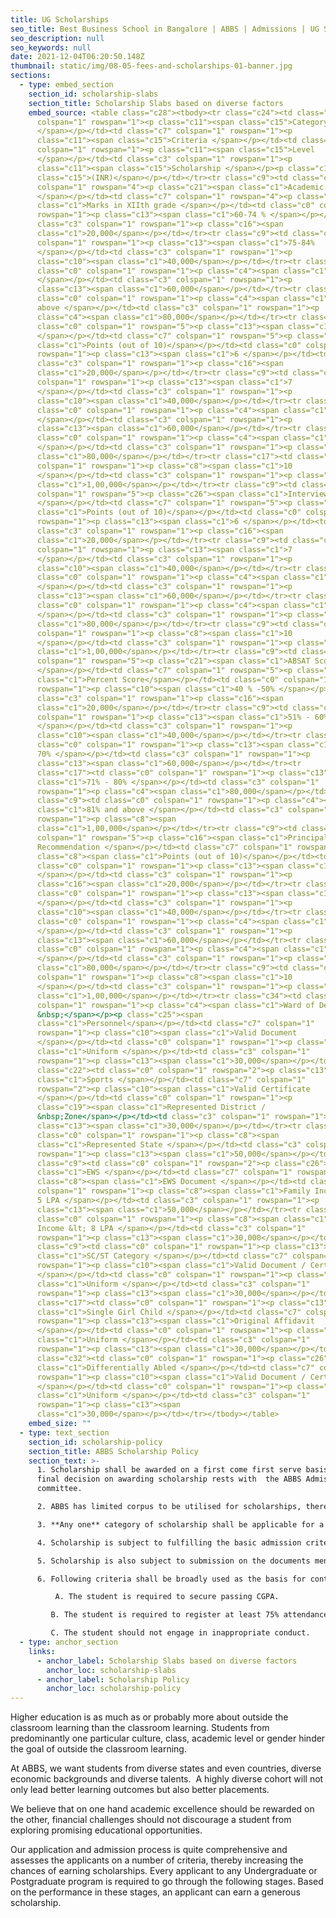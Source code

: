 ```yaml
---
title: UG Scholarships
seo_title: Best Business School in Bangalore | ABBS | Admissions | UG Scholarships
seo_description: null
seo_keywords: null
date: 2021-12-04T06:20:50.148Z
thumbnail: static/img/08-05-fees-and-scholarships-01-banner.jpg
sections:
  - type: embed_section
    section_id: scholarship-slabs
    section_title: Scholarship Slabs based on diverse factors
    embed_source: <table class="c28"><tbody><tr class="c24"><td class="c0"
      colspan="1" rowspan="1"><p class="c11"><span class="c15">Category
      </span></p></td><td class="c7" colspan="1" rowspan="1"><p
      class="c11"><span class="c15">Criteria </span></p></td><td class="c0"
      colspan="1" rowspan="1"><p class="c11"><span class="c15">Level
      </span></p></td><td class="c3" colspan="1" rowspan="1"><p
      class="c11"><span class="c15">Scholarship </span></p><p class="c18"><span
      class="c15">(INR)</span></p></td></tr><tr class="c9"><td class="c0"
      colspan="1" rowspan="4"><p class="c21"><span class="c1">Academic Merit
      </span></p></td><td class="c7" colspan="1" rowspan="4"><p class="c8"><span
      class="c1">Marks in XIIth grade </span></p></td><td class="c0" colspan="1"
      rowspan="1"><p class="c13"><span class="c1">60-74 % </span></p></td><td
      class="c3" colspan="1" rowspan="1"><p class="c16"><span
      class="c1">20,000</span></p></td></tr><tr class="c9"><td class="c0"
      colspan="1" rowspan="1"><p class="c13"><span class="c1">75-84%
      </span></p></td><td class="c3" colspan="1" rowspan="1"><p
      class="c10"><span class="c1">40,000</span></p></td></tr><tr class="c9"><td
      class="c0" colspan="1" rowspan="1"><p class="c4"><span class="c1">85-95 %
      </span></p></td><td class="c3" colspan="1" rowspan="1"><p
      class="c13"><span class="c1">60,000</span></p></td></tr><tr class="c9"><td
      class="c0" colspan="1" rowspan="1"><p class="c4"><span class="c1">96% and
      above </span></p></td><td class="c3" colspan="1" rowspan="1"><p
      class="c4"><span class="c1">80,000</span></p></td></tr><tr class="c9"><td
      class="c0" colspan="1" rowspan="5"><p class="c13"><span class="c1">SOP
      </span></p></td><td class="c7" colspan="1" rowspan="5"><p class="c8"><span
      class="c1">Points (out of 10)</span></p></td><td class="c0" colspan="1"
      rowspan="1"><p class="c13"><span class="c1">6 </span></p></td><td
      class="c3" colspan="1" rowspan="1"><p class="c16"><span
      class="c1">20,000</span></p></td></tr><tr class="c9"><td class="c0"
      colspan="1" rowspan="1"><p class="c13"><span class="c1">7
      </span></p></td><td class="c3" colspan="1" rowspan="1"><p
      class="c10"><span class="c1">40,000</span></p></td></tr><tr class="c9"><td
      class="c0" colspan="1" rowspan="1"><p class="c4"><span class="c1">8
      </span></p></td><td class="c3" colspan="1" rowspan="1"><p
      class="c13"><span class="c1">60,000</span></p></td></tr><tr class="c9"><td
      class="c0" colspan="1" rowspan="1"><p class="c4"><span class="c1">9
      </span></p></td><td class="c3" colspan="1" rowspan="1"><p class="c4"><span
      class="c1">80,000</span></p></td></tr><tr class="c17"><td class="c0"
      colspan="1" rowspan="1"><p class="c8"><span class="c1">10
      </span></p></td><td class="c3" colspan="1" rowspan="1"><p class="c8"><span
      class="c1">1,00,000</span></p></td></tr><tr class="c9"><td class="c0"
      colspan="1" rowspan="5"><p class="c26"><span class="c1">Interview Score
      </span></p></td><td class="c7" colspan="1" rowspan="5"><p class="c8"><span
      class="c1">Points (out of 10)</span></p></td><td class="c0" colspan="1"
      rowspan="1"><p class="c13"><span class="c1">6 </span></p></td><td
      class="c3" colspan="1" rowspan="1"><p class="c16"><span
      class="c1">20,000</span></p></td></tr><tr class="c9"><td class="c0"
      colspan="1" rowspan="1"><p class="c13"><span class="c1">7
      </span></p></td><td class="c3" colspan="1" rowspan="1"><p
      class="c10"><span class="c1">40,000</span></p></td></tr><tr class="c9"><td
      class="c0" colspan="1" rowspan="1"><p class="c4"><span class="c1">8
      </span></p></td><td class="c3" colspan="1" rowspan="1"><p
      class="c13"><span class="c1">60,000</span></p></td></tr><tr class="c9"><td
      class="c0" colspan="1" rowspan="1"><p class="c4"><span class="c1">9
      </span></p></td><td class="c3" colspan="1" rowspan="1"><p class="c4"><span
      class="c1">80,000</span></p></td></tr><tr class="c9"><td class="c0"
      colspan="1" rowspan="1"><p class="c8"><span class="c1">10
      </span></p></td><td class="c3" colspan="1" rowspan="1"><p class="c8"><span
      class="c1">1,00,000</span></p></td></tr><tr class="c9"><td class="c0"
      colspan="1" rowspan="5"><p class="c21"><span class="c1">ABSAT Score
      </span></p></td><td class="c7" colspan="1" rowspan="5"><p class="c8"><span
      class="c1">Percent Score</span></p></td><td class="c0" colspan="1"
      rowspan="1"><p class="c10"><span class="c1">40 % -50% </span></p></td><td
      class="c3" colspan="1" rowspan="1"><p class="c16"><span
      class="c1">20,000</span></p></td></tr><tr class="c9"><td class="c0"
      colspan="1" rowspan="1"><p class="c13"><span class="c1">51% - 60%
      </span></p></td><td class="c3" colspan="1" rowspan="1"><p
      class="c10"><span class="c1">40,000</span></p></td></tr><tr class="c9"><td
      class="c0" colspan="1" rowspan="1"><p class="c13"><span class="c1">61% -
      70% </span></p></td><td class="c3" colspan="1" rowspan="1"><p
      class="c13"><span class="c1">60,000</span></p></td></tr><tr
      class="c17"><td class="c0" colspan="1" rowspan="1"><p class="c13"><span
      class="c1">71% - 80% </span></p></td><td class="c3" colspan="1"
      rowspan="1"><p class="c4"><span class="c1">80,000</span></p></td></tr><tr
      class="c9"><td class="c0" colspan="1" rowspan="1"><p class="c4"><span
      class="c1">81% and above </span></p></td><td class="c3" colspan="1"
      rowspan="1"><p class="c8"><span
      class="c1">1,00,000</span></p></td></tr><tr class="c9"><td class="c0"
      colspan="1" rowspan="5"><p class="c16"><span class="c1">Principal's
      Recommendation </span></p></td><td class="c7" colspan="1" rowspan="5"><p
      class="c8"><span class="c1">Points (out of 10)</span></p></td><td
      class="c0" colspan="1" rowspan="1"><p class="c13"><span class="c1">6
      </span></p></td><td class="c3" colspan="1" rowspan="1"><p
      class="c16"><span class="c1">20,000</span></p></td></tr><tr class="c9"><td
      class="c0" colspan="1" rowspan="1"><p class="c13"><span class="c1">7
      </span></p></td><td class="c3" colspan="1" rowspan="1"><p
      class="c10"><span class="c1">40,000</span></p></td></tr><tr class="c9"><td
      class="c0" colspan="1" rowspan="1"><p class="c4"><span class="c1">8
      </span></p></td><td class="c3" colspan="1" rowspan="1"><p
      class="c13"><span class="c1">60,000</span></p></td></tr><tr class="c9"><td
      class="c0" colspan="1" rowspan="1"><p class="c4"><span class="c1">9
      </span></p></td><td class="c3" colspan="1" rowspan="1"><p class="c4"><span
      class="c1">80,000</span></p></td></tr><tr class="c9"><td class="c0"
      colspan="1" rowspan="1"><p class="c8"><span class="c1">10
      </span></p></td><td class="c3" colspan="1" rowspan="1"><p class="c8"><span
      class="c1">1,00,000</span></p></td></tr><tr class="c34"><td class="c0"
      colspan="1" rowspan="1"><p class="c4"><span class="c1">Ward of Defence
      &nbsp;</span></p><p class="c25"><span
      class="c1">Personnel</span></p></td><td class="c7" colspan="1"
      rowspan="1"><p class="c10"><span class="c1">Valid Document
      </span></p></td><td class="c0" colspan="1" rowspan="1"><p class="c2"><span
      class="c1">Uniform </span></p></td><td class="c3" colspan="1"
      rowspan="1"><p class="c13"><span class="c1">30,000</span></p></td></tr><tr
      class="c22"><td class="c0" colspan="1" rowspan="2"><p class="c13"><span
      class="c1">Sports </span></p></td><td class="c7" colspan="1"
      rowspan="2"><p class="c10"><span class="c1">Valid Certificate
      </span></p></td><td class="c0" colspan="1" rowspan="1"><p
      class="c19"><span class="c1">Represented District /
      &nbsp;Zone</span></p></td><td class="c3" colspan="1" rowspan="1"><p
      class="c13"><span class="c1">30,000</span></p></td></tr><tr class="c9"><td
      class="c0" colspan="1" rowspan="1"><p class="c8"><span
      class="c1">Represented State </span></p></td><td class="c3" colspan="1"
      rowspan="1"><p class="c13"><span class="c1">50,000</span></p></td></tr><tr
      class="c9"><td class="c0" colspan="1" rowspan="2"><p class="c26"><span
      class="c1">EWS </span></p></td><td class="c7" colspan="1" rowspan="2"><p
      class="c8"><span class="c1">EWS Document </span></p></td><td class="c0"
      colspan="1" rowspan="1"><p class="c8"><span class="c1">Family Income &lt;
      5 LPA </span></p></td><td class="c3" colspan="1" rowspan="1"><p
      class="c13"><span class="c1">50,000</span></p></td></tr><tr class="c9"><td
      class="c0" colspan="1" rowspan="1"><p class="c8"><span class="c1">Family
      Income &lt; 8 LPA </span></p></td><td class="c3" colspan="1"
      rowspan="1"><p class="c13"><span class="c1">30,000</span></p></td></tr><tr
      class="c9"><td class="c0" colspan="1" rowspan="1"><p class="c13"><span
      class="c1">SC/ST Category </span></p></td><td class="c7" colspan="1"
      rowspan="1"><p class="c10"><span class="c1">Valid Document / Certificate
      </span></p></td><td class="c0" colspan="1" rowspan="1"><p class="c2"><span
      class="c1">Uniform </span></p></td><td class="c3" colspan="1"
      rowspan="1"><p class="c13"><span class="c1">30,000</span></p></td></tr><tr
      class="c17"><td class="c0" colspan="1" rowspan="1"><p class="c13"><span
      class="c1">Single Girl Child </span></p></td><td class="c7" colspan="1"
      rowspan="1"><p class="c13"><span class="c1">Original Affidavit
      </span></p></td><td class="c0" colspan="1" rowspan="1"><p class="c2"><span
      class="c1">Uniform </span></p></td><td class="c3" colspan="1"
      rowspan="1"><p class="c13"><span class="c1">30,000</span></p></td></tr><tr
      class="c32"><td class="c0" colspan="1" rowspan="1"><p class="c26"><span
      class="c1">Differentially Abled </span></p></td><td class="c7" colspan="1"
      rowspan="1"><p class="c10"><span class="c1">Valid Document / Certificate
      </span></p></td><td class="c0" colspan="1" rowspan="1"><p class="c2"><span
      class="c1">Uniform </span></p></td><td class="c3" colspan="1"
      rowspan="1"><p class="c13"><span
      class="c1">30,000</span></p></td></tr></tbody></table>
    embed_size: ""
  - type: text_section
    section_id: scholarship-policy
    section_title: ABBS Scholarship Policy
    section_text: >-
      1. Scholarship shall be awarded on a first come first serve basis. The
      final decision on awarding scholarship rests with  the ABBS Admissions
      committee.

      2. ABBS has limited corpus to be utilised for scholarships, therefore fulfilling the above criteria does not guarantee that  student shall be awarded the scholarship.  

      3. **Any one** category of scholarship shall be applicable for a given student.  

      4. Scholarship is subject to fulfilling the basic admission criteria mentioned in Annexure II of ABBS Admission letter.  

      5. Scholarship is also subject to submission on the documents mentioned in Annexure III of ABBS Admission Letter.  

      6. Following criteria shall be broadly used as the basis for continuation of scholarship beyond Year. 

          A. The student is required to secure passing CGPA.

         B. The student is required to register at least 75% attendance.  

         C. The student should not engage in inappropriate conduct.
  - type: anchor_section
    links:
      - anchor_label: Scholarship Slabs based on diverse factors
        anchor_loc: scholarship-slabs
      - anchor_label: Scholarship Policy
        anchor_loc: scholarship-policy
---
```

Higher education is as much as or probably more about outside the classroom learning than the classroom learning. Students from predominantly one particular culture, class, academic level or gender hinder the goal of outside the classroom learning. 

At ABBS, we want students from diverse states and even countries, diverse economic backgrounds and diverse talents.  A highly diverse cohort will not only lead better learning outcomes but also better placements. 

We believe that on one hand academic excellence should be rewarded on the other, financial challenges should not discourage a student from exploring promising educational opportunities. 

Our application and admission process is quite comprehensive and assesses the applicants on a number of criteria, thereby increasing the chances of earning scholarships. Every applicant to any Undergraduate or Postgraduate program is required to go through the following stages. Based on the performance in these stages, an applicant can earn a generous scholarship.